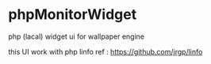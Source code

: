# phpMonitorWidget
php (lacal) widget ui for wallpaper engine 

this UI work with php linfo 
ref : https://github.com/jrgp/linfo